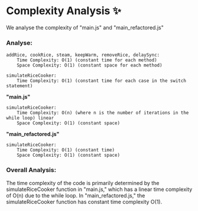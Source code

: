 # Complexity Analysis :sparkles:

We analyse the complexity of "main.js" and "main_refactored.js"

### Analyse:

    addRice, cookRice, steam, keepWarm, removeRice, delaySync:
        Time Complexity: O(1) (constant time for each method)
        Space Complexity: O(1) (constant space for each method)

    simulateRiceCooker:
        Time Complexity: O(1) (constant time for each case in the switch statement)

__"main.js"__

    simulateRiceCooker:
        Time Complexity: O(n) (where n is the number of iterations in the while loop) linear
        Space Complexity: O(1) (constant space)

__"main_refactored.js"__

    simulateRiceCooker:
        Time Complexity: O(1) (constant time)
        Space Complexity: O(1) (constant space)

### Overall Analysis:

The time complexity of the code is primarily determined by the simulateRiceCooker function in "main.js," which has a linear time complexity of O(n) due to the while loop. In "main_refactored.js," the simulateRiceCooker function has constant time complexity O(1).